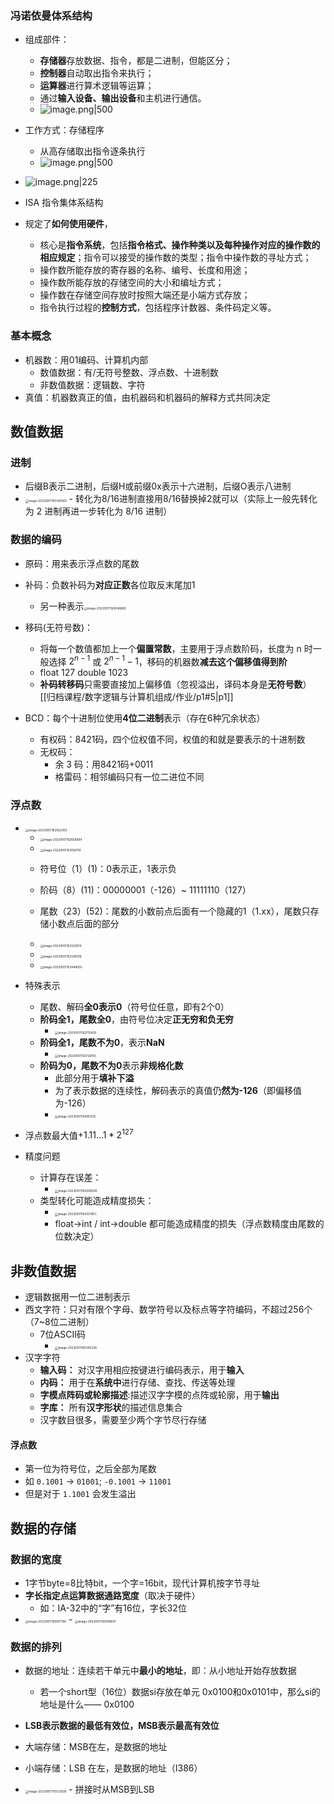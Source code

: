 ### 冯诺依曼体系结构

- 组成部件：
	- **存储器**存放数据、指令，都是二进制，但能区分；
	- **控制器**自动取出指令来执行；
	- **运算器**进行算术逻辑等运算；
	- 通过**输入设备、输出设备**和主机进行通信。
	- ![image.png|500](https://thdlrt.oss-cn-beijing.aliyuncs.com/20240107195556.png)


- 工作方式：存储程序
	- 从高存储取出指令逐条执行
	- ![image.png|500](https://thdlrt.oss-cn-beijing.aliyuncs.com/20240107195646.png)

- ![image.png|225](https://thdlrt.oss-cn-beijing.aliyuncs.com/20240107195857.png)

- ISA 指令集体系结构
- 规定了**如何使用硬件**，
	- 核心是**指令系统**，包括**指令格式、操作种类以及每种操作对应的操作数的相应规定**；指令可以接受的操作数的类型；指令中操作数的寻址方式；
	- 操作数所能存放的寄存器的名称、编号、长度和用途；
	- 操作数所能存放的存储空间的大小和编址方式；
	- 操作数在存储空间存放时按照大端还是小端方式存放；
	- 指令执行过程的**控制方式**，包括程序计数器、条件码定义等。
### 基本概念

- 机器数：用01编码、计算机内部
  - 数值数据：有/无符号整数、浮点数、十进制数
  - 非数值数据：逻辑数、字符
- 真值：机器数真正的值，由机器码和机器码的解释方式共同决定

## 数值数据

### 进制

- 后缀B表示二进制，后缀H或前缀0x表示十六进制，后缀O表示八进制
- <img src="https://thdlrt.oss-cn-beijing.aliyuncs.com/image-20230917155140069.png" alt="image-20230917155140069" style="zoom:33%;" />
  - 转化为8/16进制直接用8/16替换掉2就可以（实际上一般先转化为 2 进制再进一步转化为 8/16 进制）

### 数据的编码

- 原码：用来表示浮点数的尾数

- 补码：负数补码为**对应正数**各位取反末尾加1
  - 另一种表示<img src="https://thdlrt.oss-cn-beijing.aliyuncs.com/image-20230917160046860.png" alt="image-20230917160046860" style="zoom:33%;" />

- 移码(无符号数)：
  - 将每一个数值都加上一个**偏置常数**，主要用于浮点数阶码，长度为 n 时一般选择 $2^{n-1}$ 或 $2^{n-1}-1$，移码的机器数**减去这个偏移值得到阶**
  - float 127 double 1023
  - **补码转移码**只需要直接加上偏移值（忽视溢出，译码本身是**无符号数**）[[归档课程/数字逻辑与计算机组成/作业/p1#5|p1]]

- BCD：每个十进制位使用**4位二进制**表示（存在6种冗余状态）
  - 有权码：8421码，四个位权值不同，权值的和就是要表示的十进制数
  - 无权码：
    - 余 3 码：用8421码+0011
    - 格雷码：相邻编码只有一位二进位不同

### 浮点数

- <img src="https://thdlrt.oss-cn-beijing.aliyuncs.com/image-20230917162052003.png" alt="image-20230917162052003" style="zoom:33%;" />

  - <img src="https://thdlrt.oss-cn-beijing.aliyuncs.com/image-20230917162658694.png" alt="image-20230917162658694" style="zoom:33%;" />
  - <img src="https://thdlrt.oss-cn-beijing.aliyuncs.com/image-20230917163009110.png" alt="image-20230917163009110" style="zoom:33%;" />
  - 符号位（1）(1)：0表示正，1表示负
  - 阶码（8）(11)：00000001（-126）~ 11111110（127）

  - 尾数（23）(52)：尾数的小数前点后面有一个隐藏的1（1.xx），尾数只存储小数点后面的部分
  -  <img src="https://thdlrt.oss-cn-beijing.aliyuncs.com/image-20230917163320519.png" alt="image-20230917163320519" style="zoom:33%;" />
  -  <img src="https://thdlrt.oss-cn-beijing.aliyuncs.com/image-20230917163349316.png" alt="image-20230917163349316" style="zoom:33%;" />

  -  <img src="https://thdlrt.oss-cn-beijing.aliyuncs.com/image-20230917163448050.png" alt="image-20230917163448050" style="zoom:33%;" />

- 特殊表示
  - 尾数、解码**全0表示0**（符号位任意，即有2个0）
  - **阶码全1，尾数全0**，由符号位决定**正无穷和负无穷**
    -  <img src="https://thdlrt.oss-cn-beijing.aliyuncs.com/image-20230917163715429.png" alt="image-20230917163715429" style="zoom:33%;" />
  - **阶码全1，尾数不为0**，表示**NaN**
    - <img src="https://thdlrt.oss-cn-beijing.aliyuncs.com/image-20230917163726193.png" alt="image-20230917163726193" style="zoom:33%;" />
  - **阶码为0，尾数不为0**表示**非规格化数**
    - 此部分用于**填补下溢**
    - 为了表示数据的连续性，解码表示的真值仍**然为-126**（即偏移值为-126）
    - <img src="https://thdlrt.oss-cn-beijing.aliyuncs.com/image-20230917164051012.png" alt="image-20230917164051012" style="zoom:33%;" />

- 浮点数最大值$+1.11...1*2^{127}$

- 精度问题
  - 计算存在误差：
    - <img src="https://thdlrt.oss-cn-beijing.aliyuncs.com/image-20230917164306090.png" alt="image-20230917164306090" style="zoom:33%;" />
  - 类型转化可能造成精度损失：
    - <img src="https://thdlrt.oss-cn-beijing.aliyuncs.com/image-20230917164337851.png" alt="image-20230917164337851" style="zoom:33%;" />
    - float->int / int->double 都可能造成精度的损失（浮点数精度由尾数的位数决定）

## 非数值数据

- 逻辑数据用一位二进制表示
- 西文字符：只对有限个字母、数学符号以及标点等字符编码，不超过256个（7~8位二进制）
  - 7位ASCII码
    - <img src="https://thdlrt.oss-cn-beijing.aliyuncs.com/image-20230917165345326.png" alt="image-20230917165345326" style="zoom:33%;" />
- 汉字字符
  - **输入码：** 对汉字用相应按键进行编码表示，用于**输入**
  - **内码：** 用于在**系统中**进行存储、查找、传送等处理
  - **字模点阵码或轮廓描述**:描述汉字字模的点阵或轮廓，用于**输出**
  - **字库：** 所有**汉字形状**的描述信息集合
  - 汉字数目很多，需要至少两个字节尽行存储

#### 浮点数

- 第一位为符号位，之后全部为尾数
- 如 `0.1001` -> `01001`; `-0.1001` ->  `11001`
- 但是对于 `1.1001` 会发生溢出

## 数据的存储

### 数据的宽度

- 1字节byte=8比特bit，一个字=16bit，现代计算机按字节寻址
- **字长指定点运算数据通路宽度**（取决于硬件）
  - 如：IA-32中的“字”有16位，字长32位
- <img src="https://thdlrt.oss-cn-beijing.aliyuncs.com/image-20230917165817786.png" alt="image-20230917165817786" style="zoom:33%;" />
  - <img src="https://thdlrt.oss-cn-beijing.aliyuncs.com/image-20230917165918697.png" alt="image-20230917165918697" style="zoom:33%;" />

### 数据的排列

- 数据的地址：连续若干单元中**最小的地址**，即：从小地址开始存放数据
	- 若一个short型（16位）数据si存放在单元 0x0100和0x0101中，那么si的地址是什么—— 0x0100

- **LSB表示数据的最低有效位，MSB表示最高有效位**
- 大端存储：MSB在左，是数据的地址
- 小端存储：LSB 在左，是数据的地址（I386）
- <img src="https://thdlrt.oss-cn-beijing.aliyuncs.com/image-20230917170133938.png" alt="image-20230917170133938" style="zoom:33%;" />
  - 拼接时从MSB到LSB
